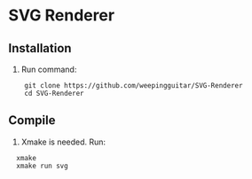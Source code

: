 # SVG Renderer

## Installation

1. Run command:
  ```shell
      git clone https://github.com/weepingguitar/SVG-Renderer
      cd SVG-Renderer
  ```
## Compile

1. Xmake is needed. Run:
  ```shell
    xmake
    xmake run svg
  ```
